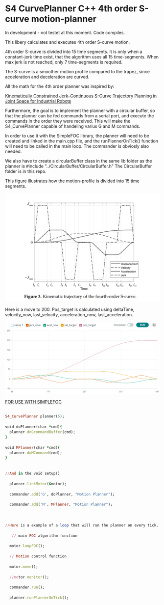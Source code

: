 # S4 CurvePlanner C++ 4th order S-curve motion-planner

In development - not testet at this moment. Code compiles. 

This libery calculates and executes 4th order S-curve motion. 

4th order S-curve is divided into 15 time segments. 
It is only when a constant-jerk time exist, that the algorithm uses all 15 time-segments. When max jerk is not reached, only 7 time-segments is required.

The S-curve is a smoother motion profile compared to the trapez, since acceleration and deceleration are curved.

All the math for the 4th order planner was inspired by:


[Kinematically Constrained Jerk–Continuous S-Curve Trajectory Planning in Joint Space for Industrial Robots](https://www.mdpi.com/2079-9292/12/5/1135)



Furthermore, the goal is to implement the planner with a circular buffer, so that the planner can be fed commands from a serial port,
and execute the commands in the order they were received. This will make the S4_CurvePlanner capable of handeling varius G and M commands.

In order to use it with the SimpleFOC library, the planner will need to be created and linked in the main.cpp file, and the runPlannerOnTick() function will need to be called in the main loop.
The commander is obviosly also needed. 

We also have to create a circularBuffer class in the same lib folder as the planner is #include "../CircularBuffer/CircularBuffer.h" 
The CircularBuffer folder is in this repo.

This figure illustrates how the motion-profile is divided into 15 time segments.

![alt text](https://github.com/Juanduino/S4_CurvePlanner/blob/main/Images/Figure%203.png)


Here is a move to 200. Pos_target is calculated using deltaTime, velocity_now, last_velocity, acceleration_now, last_acceleration.


![alt text](https://github.com/Juanduino/S4_CurvePlanner/blob/main/Images/math%20checks%20out.png)


[FOR USE WITH SIMPLEFOC ](https://community.simplefoc.com/)

```ruby

S4_CurvePlanner planner(5);

void doPlanner(char *cmd){
  planner.doGcommandBuffer(cmd);
}

void MPlanner(char *cmd){
  planner.doMCommand(cmd);
}


//And in the void setup() 
 
  planner.linkMotor(&motor);
	  
  commander.add('G', doPlanner, "Motion Planner");
  
  commander.add('M', MPlanner, "Motion Planner");


  
//Here is a example of a loop that will run the planner on every tick.

   // main FOC algorithm function
   
  motor.loopFOC();

  // Motion control function
  
  motor.move();

  //motor.monitor();
  
  commander.run();
  
  planner.runPlannerOnTick();


```


